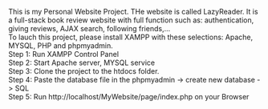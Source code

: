This is my Personal Website Project. THe website is called LazyReader. It is a full-stack book review website with full function such as: authentication, giving reviews, AJAX search, following friends,...
<br/>
To lauch this project, please install XAMPP with these selections: Apache, MYSQL, PHP and phpmyadmin.<br/>
Step 1: Run XAMPP Control Panel<br/>
Step 2: Start Apache server, MYSQL service<br/>
Step 3: Clone the project to the htdocs folder.<br/>
Step 4: Paste the database file in the phpmyadmin -> create new database -> SQL<br/>
Step 5: Run http://localhost/MyWebsite/page/index.php on your Browser<br/>
